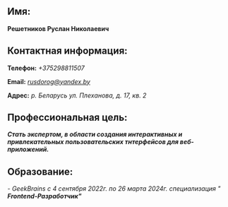 ## __Имя:__ ##
**Решетников Руслан Николаевич**

##  __Контактная информация:__ ##
**Телефон:** *+375298811507*

**Email:** *rusdorog@yandex.by*

**Адрес:** _р. Беларусь ул. Плеханова, д. 17, кв. 2_

## __Профессиональная цель:__ ##
**_Стать экспертом, в области создания интерактивных и привлекательных пользовательских тнтерфейсов для веб-приложений._**

## __Образование:__ ##
_- GeekBrains с 4 сентября 2022г. по 26 марта 2024г. специализация " **Frontend-Разработчик"**_